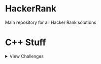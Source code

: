 # HackerRank
Main repository for all Hacker Rank solutions

# C++ Stuff
<details><summary> View Challenges </summary>  
  <p>
    
1. [Hello World](https://github.com/elcarn23/HackerRank/tree/master/Cplusplus/HelloWorld)  </br>
2. [Input and Output](https://github.com/elcarn23/HackerRank/tree/master/Cplusplus/InputAndOutput)  </br>
3. [Conditional Statements](https://github.com/elcarn23/HackerRank/tree/master/Cplusplus/ConditionalStatements)  </br>
4. For Loop  </br>
5. Functions  </br>
6. Pointer  </br>
7. Arrays Introduction  </br>
8. Variable Sized Arrays  </br>
9. Attribute Parser  </br>
10. StringStream  </br>
11. Strings  </br>
12. Structs  </br>
13. Class  </br>
14. Classes and Objects  </br>
15. Box It  </br>
16. Inherited Code  </br>
17. Exceptional Server    </br>
18. Virtual Functions    </br>
19. Abstract classes - Polymorphism    </br>
20. Vector Sort    </br>
21. Vector Erase    </br>
22. Lower Bound STL    </br>
23. Sets STL    </br>
24. Maps STL    </br>
25. Print Pretty    </br>
26. Deque STL    </br>
27. Inheritance Introduction    </br>
28. Hotel Prices    </br>
29. Rectangle Area    </br>
30. Multi Level Inheritance    </br>
31. Overloading Ostream Operator    </br>
32. Messages Order    </br>
33. CPP Exception handling    </br>
34. Accessing Inherited Functions    </br>
35. Magic Spells    </br>
36. C++ Class Templates    </br>
37. Preporcessor Solution    </br>
38. Operator overloading    </br>
39. Overload Operators    </br>
40. Attending Workshops    </br>
41. C++ Class Template Specialization    </br>
42. C++ Variadics    </br>
43. Bit Array    </br>
44. [Basic Data Types](https://github.com/elcarn23/HackerRank/tree/master/Cplusplus/BasicDataTypes) </br>
  </p>
</details>
